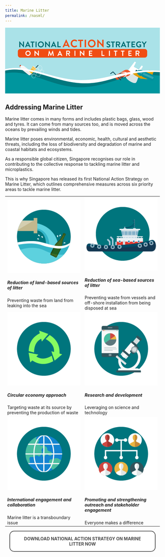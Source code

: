 ```yaml
---
title: Marine Litter
permalink: /nasml/
---  
```


<style>

.back {
  padding: 0 1em;
    align-items: center;
}
/* .back .button {
  background: linear-gradient(135deg, #1a9be6, #1a57e6);
}
.back .button:before {
  box-shadow: 0 0 10px 10px rgba(26, 87, 230, 0.25);
  background-color: rgba(26, 87, 230, 0.25);
} */
.card:hover .back {
  transform: rotateY(0deg);
}
.card:nth-child(even) .back {
  transform: rotateY(180deg);
}
/* .card:nth-child(even) .back .button {
  background: linear-gradient(135deg, #e61a80, #e61a3c);
}
.card:nth-child(even) .back .button:before {
  box-shadow: 0 0 10px 10px rgba(230, 26, 60, 0.25);
  background-color: rgba(230, 26, 60, 0.25);
} */
.card:nth-child(even):hover .back {
  transform: rotateY(0deg);
}


.button {
  cursor: pointer;
  -webkit-backface-visibility: hidden;
  backface-visibility: hidden;
  font: inherit;
  border: none;
  position: relative;
  transition: 300ms ease;
  color: #484848 !important;
  text-transform: uppercase;
  text-decoration: none;
  background: #ffffff;
  padding: 15px 20px;
  border: 2px solid #484848;
  display: inline-block;
  transition: all 0.4s ease 0s;
  border-radius: 15px;
  font-weight: bold;
  text-decoration: none !important;
}
.button:before {
  transition: 300ms ease;
  position: absolute;
  display: block;
  content: "";
  transform: translateZ(-40px);
  -webkit-backface-visibility: hidden;
  backface-visibility: hidden;
  height: calc(100% - 20px);
  width: calc(100% - 20px);
  border-radius: 100px;
  left: 10px;
  top: 16px;
}
.button:hover {
  transform: translateZ(55px);
  color: #ffffff !important;
  background: #4a96b0;
  border-color: #4a96b0 !important;
  transition: all 0.4s ease 0s;
  text-decoration: none;
}
.button:hover:before {
  transform: translateZ(-45px);
}
.button:active {
  transform: translateZ(20px);
}
.button:active:before {
  transform: translateZ(-20px);
  top: 10px;
}



</style>


<img src="/images/nasml/titlebar.png" alt="national action strategy titlebar">

<h2><b>Addressing Marine Litter</b></h2>

Marine litter comes in many forms and includes plastic bags, glass, wood and tyres. It can come from many sources too, and is moved across the oceans by prevailing winds and tides.

Marine litter poses environmental, economic, health, cultural and aesthetic threats, including the loss of biodiversity and degradation of marine and coastal habitats and ecosystems.

As a responsible global citizen, Singapore recognises our role in contributing to the collective response to tackling marine litter and microplastics. 

This is why Singapore has released its first National Action Strategy on Marine Litter, which outlines comprehensive measures across six priority areas to tackle marine litter.

<table>
     <tr>
           <td width="50%" text-align="center">
             <img src="/images/nasml/1.png" alt="Reduction of land-based sources of litter">
              <h5>Reduction of land-based sources of litter</h5>
              Preventing waste from land from leaking into the sea</td>
           <td text-align="center">
             <img src="/images/nasml/2.png" alt="Reduction of sea-based sources of litter">
             <h5>Reduction of sea-based sources of litter</h5>
Preventing waste from vessels and off-shore installation from being disposed at sea</td>
      </tr>
  <tr>
           <td text-align="center">
             <img src="/images/nasml/3.png" alt="Circular economy approach">
              <h5>Circular economy approach</h5>
              Targeting waste at its source by preventing the production of waste</td>
           <td text-align="center">
             <img src="/images/nasml/4.png" alt="Research and development">
             <h5>Research and development</h5>
             Leveraging on science and technology</td>
      </tr>
    <tr>
           <td text-align="center">
             <img src="/images/nasml/5.png" alt="International engagement and collaboration">
              <h5>International engagement and collaboration</h5>
            Marine litter is a transboundary issue</td>
           <td text-align="center">
             <img src="/images/nasml/6.png" alt="outreach and stakeholder engagement">
             <h5>Promoting and strengthening outreach and stakeholder engagement</h5>
             Everyone makes a difference</td>
      </tr>
</table>

<p></p>

<div class="back">
      <div>
        <a href="/images/nasml/nasml.pdf"><button class="button">Download National Action Strategy on Marine Litter Now</button></a>
      </div>
    </div>

